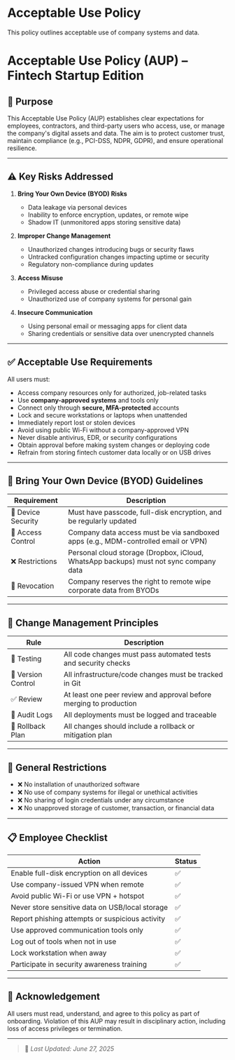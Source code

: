 # Acceptable Use Policy

This policy outlines acceptable use of company systems and data.

# Acceptable Use Policy (AUP) – Fintech Startup Edition

## 🎯 Purpose

This Acceptable Use Policy (AUP) establishes clear expectations for employees, contractors, and third-party users who access, use, or manage the company's digital assets and data. The aim is to protect customer trust, maintain compliance (e.g., PCI-DSS, NDPR, GDPR), and ensure operational resilience.

---

## ⚠️ Key Risks Addressed

1. **Bring Your Own Device (BYOD) Risks**
   - Data leakage via personal devices
   - Inability to enforce encryption, updates, or remote wipe
   - Shadow IT (unmonitored apps storing sensitive data)

2. **Improper Change Management**
   - Unauthorized changes introducing bugs or security flaws
   - Untracked configuration changes impacting uptime or security
   - Regulatory non-compliance during updates

3. **Access Misuse**
   - Privileged access abuse or credential sharing
   - Unauthorized use of company systems for personal gain

4. **Insecure Communication**
   - Using personal email or messaging apps for client data
   - Sharing credentials or sensitive data over unencrypted channels

---

## ✅ Acceptable Use Requirements

All users must:

- Access company resources only for authorized, job-related tasks
- Use **company-approved systems** and tools only
- Connect only through **secure, MFA-protected** accounts
- Lock and secure workstations or laptops when unattended
- Immediately report lost or stolen devices
- Avoid using public Wi-Fi without a company-approved VPN
- Never disable antivirus, EDR, or security configurations
- Obtain approval before making system changes or deploying code
- Refrain from storing fintech customer data locally or on USB drives

---

## 📱 Bring Your Own Device (BYOD) Guidelines

| Requirement | Description |
|------------|-------------|
| 🔐 Device Security | Must have passcode, full-disk encryption, and be regularly updated |
| 🔄 Access Control | Company data access must be via sandboxed apps (e.g., MDM-controlled email or VPN) |
| ❌ Restrictions | Personal cloud storage (Dropbox, iCloud, WhatsApp backups) must not sync company data |
| 🛑 Revocation | Company reserves the right to remote wipe corporate data from BYODs |

---

## 🔄 Change Management Principles

| Rule | Description |
|------|-------------|
| 🧪 Testing | All code changes must pass automated tests and security checks |
| 🔁 Version Control | All infrastructure/code changes must be tracked in Git |
| ✅ Review | At least one peer review and approval before merging to production |
| 🧾 Audit Logs | All deployments must be logged and traceable |
| 🧪 Rollback Plan | All changes should include a rollback or mitigation plan |

---

## 🚦 General Restrictions

- ❌ No installation of unauthorized software
- ❌ No use of company systems for illegal or unethical activities
- ❌ No sharing of login credentials under any circumstance
- ❌ No unapproved storage of customer, transaction, or financial data

---

## 📋 Employee Checklist

| Action | Status |
|--------|--------|
| Enable full-disk encryption on all devices | ✅ |
| Use company-issued VPN when remote | ✅ |
| Avoid public Wi-Fi or use VPN + hotspot | ✅ |
| Never store sensitive data on USB/local storage | ✅ |
| Report phishing attempts or suspicious activity | ✅ |
| Use approved communication tools only | ✅ |
| Log out of tools when not in use | ✅ |
| Lock workstation when away | ✅ |
| Participate in security awareness training | ✅ |

---

## 📄 Acknowledgement

All users must read, understand, and agree to this policy as part of onboarding. Violation of this AUP may result in disciplinary action, including loss of access privileges or termination.

---

> 🔄 _Last Updated: June 27, 2025_

